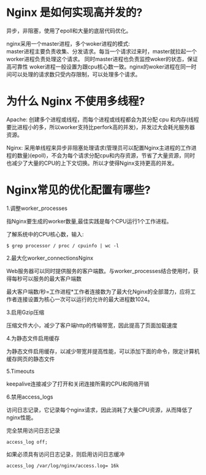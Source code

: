 

# Nginx 是如何实现高并发的?

异步，非阻塞，使用了epoll和大量的底层代码优化。

nginx采用一个master进程，多个woker进程的模式:    
master进程主要负责收集、分发请求。每当一个请求过来时，master就拉起一个worker进程负责处理这个请求。
同时master进程也负责监控woker的状态，保证高可靠性
woker进程一般设置为跟cpu核心数一致。nginx的woker进程在同一时间可以处理的请求数只受内存限制，可以处理多个请求。

# 为什么 Nginx 不使用多线程?    

Apache: 创建多个进程或线程，而每个进程或线程都会为其分配 cpu 和内存(线程要比进程小的多，所以worker支持比perfork高的并发)，并发过大会耗光服务器资源。

Nginx: 采用单线程来异步非阻塞处理请求(管理员可以配置Nginx主进程的工作进程的数量)(epoll)，不会为每个请求分配cpu和内存资源，节省了大量资源，同时也减少了大量的CPU的上下文切换。所以才使得Nginx支持更高的并发。


# Nginx常见的优化配置有哪些?

1.调整worker_processes

指Nginx要生成的worker数量,最佳实践是每个CPU运行1个工作进程。

了解系统中的CPU核心数，输入:    
```
$ grep processor / proc / cpuinfo | wc -l

```

2.最大化worker_connectionsNginx

Web服务器可以同时提供服务的客户端数。与worker_processes结合使用时，获得每秒可以服务的最大客户端数

最大客户端数/秒=工作进程*工作者连接数为了最大化Nginx的全部潜力，应将工作者连接设置为核心一次可以运行的允许的最大进程数1024。

3.启用Gzip压缩

压缩文件大小，减少了客户端http的传输带宽，因此提高了页面加载速度

4.为静态文件启用缓存

为静态文件启用缓存，以减少带宽并提高性能，可以添加下面的命令，限定计算机缓存网页的静态文件

5.Timeouts

keepalive连接减少了打开和关闭连接所需的CPU和网络开销

6.禁用access_logs

访问日志记录，它记录每个nginx请求，因此消耗了大量CPU资源，从而降低了nginx性能。

完全禁用访问日志记录
```
access_log off;

```


如果必须具有访问日志记录，则启用访问日志缓冲
```
access_log /var/log/nginx/access.log= 16k

```


